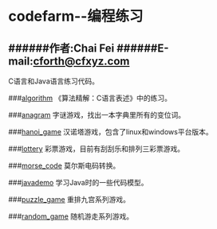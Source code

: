 codefarm--编程练习
=====================

######作者:Chai Fei
######E-mail:cforth@cfxyz.com
---------------------
C语言和Java语言练习代码。


###[algorithm](https://github.com/cforth/codefarm/tree/master/algorithm)
《算法精解：C语言表述》中的练习。


###[anagram](https://github.com/cforth/codefarm/tree/master/anagram)
字谜游戏，找出一本字典里所有的变位词。


###[hanoi_game](https://github.com/cforth/codefarm/tree/master/hanoi_game)
汉诺塔游戏，包含了linux和windows平台版本。


###[lottery](https://github.com/cforth/codefarm/tree/master/lottery)
彩票游戏，目前有刮刮乐和排列三彩票游戏。


###[morse_code](https://github.com/cforth/codefarm/tree/master/morse_code)
莫尔斯电码转换。


###[javademo](https://github.com/cforth/codefarm/tree/master/javademo)
学习Java时的一些代码模型。


###[puzzle_game](https://github.com/cforth/codefarm/tree/master/puzzle_game)
重排九宫系列游戏。


###[random_game](https://github.com/cforth/codefarm/tree/master/random_game)
随机游走系列游戏。
